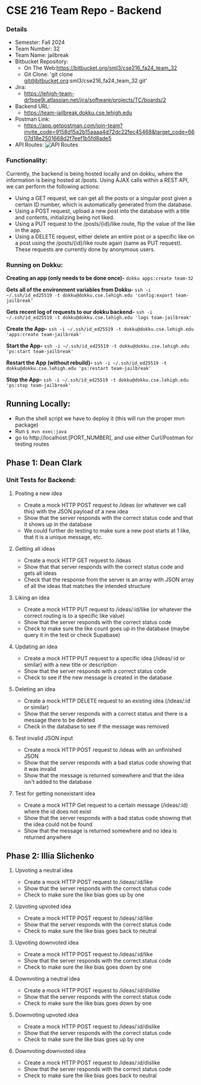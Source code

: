 # CSE 216 Team Repo - Backend
### Details
* Semester: Fall 2024
* Team Number: 32
* Team Name: jailbreak
* Bitbucket Repository: 
    * On The Web:https://bitbucket.org/sml3/cse216_fa24_team_32
    * Git Clone: 'git clone git@bitbucket.org:sml3/cse216_fa24_team_32.git'
* Jira:
    * https://lehigh-team-drfppe9i.atlassian.net/jira/software/projects/TC/boards/2
* Backend URL:
    * https://team-jailbreak.dokku.cse.lehigh.edu
* Postman Link:
    * https://app.getpostman.com/join-team?invite_code=9158d15a2b15aaaa4d72dc22fec45468&target_code=6607d18e2501668d2f7eef1b5fd8ade5
* API Routes:
![API Routes](../docs/APIRoutes.png)

### Functionality:
Currently, the backend is being hosted locally and on dokku, where the information is being hosted at /posts. Using AJAX calls within a REST API, we can perform the following actions: 
* Using a GET request, we can get all the posts or a singular post given a certain ID number, which is automatically generated from the database.
* Using a POST request, upload a new post into the database with a title and contents, initializing being not liked.
* Using a PUT request to the /posts/{id}/like route, flip the value of the like in the app.
* Using a DELETE request, either delete an entire post or a specific like on a post using the /posts/{id}/like route again (same as PUT request).
These requests are currently done by anonymous users.
### Running on Dokku:
**Creating an app (only needs to be done once)-** `dokku apps:create team-32`

**Gets all of the environment variables from Dokku-** `ssh -i ~/.ssh/id_ed25519 -t dokku@dokku.cse.lehigh.edu 'config:export team-jailbreak'`
    
**Gets recent log of requests to our dokku backend-** `ssh -i ~/.ssh/id_ed25519 -t dokku@dokku.cse.lehigh.edu 'logs team-jailbreak'`

**Create the App-** `ssh -i ~/.ssh/id_ed25519 -t dokku@dokku.cse.lehigh.edu 'apps:create team-jailbreak'`

**Start the App-** `ssh -i ~/.ssh/id_ed25519 -t dokku@dokku.cse.lehigh.edu 'ps:start team-jailbreak'`

**Restart the App (without rebuild)-** `ssh -i ~/.ssh/id_ed25519 -t dokku@dokku.cse.lehigh.edu 'ps:restart team-jailbreak'`

**Stop the App-** `ssh -i ~/.ssh/id_ed25519 -t dokku@dokku.cse.lehigh.edu 'ps:stop team-jailbreak'`

## Running Locally:
* Run the shell script we have to deploy it (this will run the proper mvn package)
* Run `$ mvn exec:java`
* go to http://localhost:[PORT_NUMBER], and use either Curl/Postman for 
    testing routes

## Phase 1: Dean Clark
### Unit Tests for Backend:
1. Posting a new idea
    - Create a mock HTTP POST request to /ideas (or whatever we call this) with the JSON payload of a new idea
    - Show that the server responds with the correct status code and that it shows up in the database
    - We could further do testing to make sure a new post starts at 1 like, that it is a unique message, etc.

2. Getting all ideas
    - Create a mock HTTP GET request to /ideas
    - Show that that server responds with the correct status code and gets all ideas
    - Check that the response from the server is an array with JSON array of all the ideas that matches the intended structure

3. Liking an idea
    - Create a mock HTTP PUT request to /ideas/:id/like (or whatever the correct routing is to a specific like value)
    - Show that the server responds with the correct status code
    - Check to make sure the like count goes up in the database (maybe query it in the test or check Supabase)

4. Updating an idea
    - Create a mock HTTP PUT request to a specific idea (/ideas/:id or similar) with a new title or description
    - Show that the server responds with a correct status code
    - Check to see if the new message is created in the database

5. Deleting an idea
    - Create a mock HTTP DELETE request to an existing idea (/ideas/:id or similar)
    - Show that the server responds with a correct status and there is a message there to be deleted
    - Check in the database to see if the message was removed

6. Test invalid JSON input
    - Create a mock HTTP POST request to /ideas with an unfinished JSON
    - Show that the server responds with a bad status code showing that it was invalid
    - Show that the message is returned somewhere and that the idea isn't added to the database

7. Test for getting nonexistant idea
    - Create a mock HTTP Get request to a certain message (/ideas/:id) where the id does not exist
    - Show that the server responds with a bad status code showing that the idea could not be found
    - Show that the message is returned somewhere and no idea is returned anywhere

## Phase 2: Illia Slichenko

1. Upvoting a neutral idea
    - Create a mock HTTP POST request to /ideas/:id/like 
    - Show that the server responds with the correct status code
    - Check to make sure the like bias goes up by one

2. Upvoting upvoted idea
    - Create a mock HTTP POST request to /ideas/:id/like
    - Show that the server responds with the correct status code
    - Check to make sure the like bias goes back to neutral

3. Upvoting downvoted idea
    - Create a mock HTTP POST request to /ideas/:id/like
    - Show that the server responds with the correct status code
    - Check to make sure the like bias goes down by one

4. Downvoting a neutral idea
    - Create a mock HTTP POST request to /ideas/:id/dislike
    - Show that the server responds with the correct status code
    - Check to make sure the like bias goes down by one

5. Downvoting upvoted idea
    - Create a mock HTTP POST request to /ideas/:id/dislike
    - Show that the server responds with the correct status code
    - Check to make sure the like bias goes up by one

6. Downvoting downvoted idea
    - Create a mock HTTP POST request to /ideas/:id/dislike
    - Show that the server responds with the correct status code
    - Check to make sure the like bias goes back to neutral
